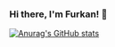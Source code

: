 ### Hi there, I'm Furkan! 👋

[![Anurag's GitHub stats](https://github-readme-stats.vercel.app/api?username=fcigal)](https://github.com/anuraghazra/github-readme-stats)
